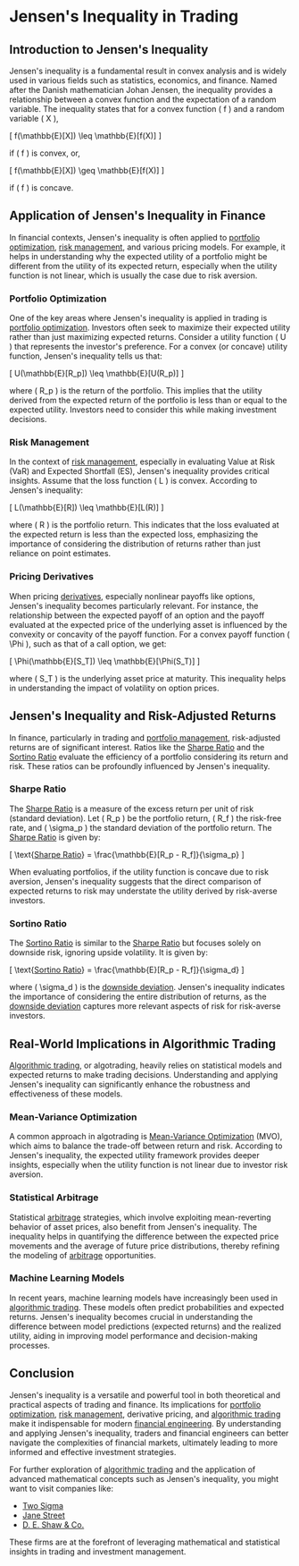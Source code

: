 # Jensen's Inequality in Trading

## Introduction to Jensen's Inequality

Jensen's inequality is a fundamental result in convex analysis and is widely used in various fields such as statistics, economics, and finance. Named after the Danish mathematician Johan Jensen, the inequality provides a relationship between a convex function and the expectation of a random variable. The inequality states that for a convex function \( f \) and a random variable \( X \),

\[ f(\mathbb{E}[X]) \leq \mathbb{E}[f(X)] \]

if \( f \) is convex, or,

\[ f(\mathbb{E}[X]) \geq \mathbb{E}[f(X)] \]

if \( f \) is concave. 

## Application of Jensen's Inequality in Finance

In financial contexts, Jensen's inequality is often applied to [portfolio optimization](../p/portfolio_optimization.md), [risk management](../r/risk_management.md), and various pricing models. For example, it helps in understanding why the expected utility of a portfolio might be different from the utility of its expected return, especially when the utility function is not linear, which is usually the case due to risk aversion. 

### Portfolio Optimization

One of the key areas where Jensen's inequality is applied in trading is [portfolio optimization](../p/portfolio_optimization.md). Investors often seek to maximize their expected utility rather than just maximizing expected returns. Consider a utility function \( U \) that represents the investor's preference. For a convex (or concave) utility function, Jensen's inequality tells us that:

\[ U(\mathbb{E}[R_p]) \leq \mathbb{E}[U(R_p)] \]

where \( R_p \) is the return of the portfolio. This implies that the utility derived from the expected return of the portfolio is less than or equal to the expected utility. Investors need to consider this while making investment decisions.

### Risk Management

In the context of [risk management](../r/risk_management.md), especially in evaluating Value at Risk (VaR) and Expected Shortfall (ES), Jensen's inequality provides critical insights. Assume that the loss function \( L \) is convex. According to Jensen's inequality:

\[ L(\mathbb{E}[R]) \leq \mathbb{E}[L(R)] \]

where \( R \) is the portfolio return. This indicates that the loss evaluated at the expected return is less than the expected loss, emphasizing the importance of considering the distribution of returns rather than just reliance on point estimates.

### Pricing Derivatives

When pricing [derivatives](../d/derivatives.md), especially nonlinear payoffs like options, Jensen's inequality becomes particularly relevant. For instance, the relationship between the expected payoff of an option and the payoff evaluated at the expected price of the underlying asset is influenced by the convexity or concavity of the payoff function. For a convex payoff function \( \Phi \), such as that of a call option, we get:

\[ \Phi(\mathbb{E}[S_T]) \leq \mathbb{E}[\Phi(S_T)] \]

where \( S_T \) is the underlying asset price at maturity. This inequality helps in understanding the impact of volatility on option prices.

## Jensen's Inequality and Risk-Adjusted Returns

In finance, particularly in trading and [portfolio management](../p/portfolio_management.md), risk-adjusted returns are of significant interest. Ratios like the [Sharpe Ratio](../s/sharpe_ratio.md) and the [Sortino Ratio](../s/sortino_ratio.md) evaluate the efficiency of a portfolio considering its return and risk. These ratios can be profoundly influenced by Jensen's inequality.

### Sharpe Ratio

The [Sharpe Ratio](../s/sharpe_ratio.md) is a measure of the excess return per unit of risk (standard deviation). Let \( R_p \) be the portfolio return, \( R_f \) the risk-free rate, and \( \sigma_p \) the standard deviation of the portfolio return. The [Sharpe Ratio](../s/sharpe_ratio.md) is given by:

\[ \text{[Sharpe Ratio](../s/sharpe_ratio.md)} = \frac{\mathbb{E}[R_p - R_f]}{\sigma_p} \]

When evaluating portfolios, if the utility function is concave due to risk aversion, Jensen's inequality suggests that the direct comparison of expected returns to risk may understate the utility derived by risk-averse investors.

### Sortino Ratio

The [Sortino Ratio](../s/sortino_ratio.md) is similar to the [Sharpe Ratio](../s/sharpe_ratio.md) but focuses solely on downside risk, ignoring upside volatility. It is given by:

\[ \text{[Sortino Ratio](../s/sortino_ratio.md)} = \frac{\mathbb{E}[R_p - R_f]}{\sigma_d} \]

where \( \sigma_d \) is the [downside deviation](../d/downside_deviation.md). Jensen's inequality indicates the importance of considering the entire distribution of returns, as the [downside deviation](../d/downside_deviation.md) captures more relevant aspects of risk for risk-averse investors.

## Real-World Implications in Algorithmic Trading

[Algorithmic trading](../a/algorithmic_trading.md), or algotrading, heavily relies on statistical models and expected returns to make trading decisions. Understanding and applying Jensen's inequality can significantly enhance the robustness and effectiveness of these models.

### Mean-Variance Optimization

A common approach in algotrading is [Mean-Variance Optimization](../m/mean-variance_optimization.md) (MVO), which aims to balance the trade-off between return and risk. According to Jensen's inequality, the expected utility framework provides deeper insights, especially when the utility function is not linear due to investor risk aversion.

### Statistical Arbitrage

Statistical [arbitrage](../a/arbitrage.md) strategies, which involve exploiting mean-reverting behavior of asset prices, also benefit from Jensen's inequality. The inequality helps in quantifying the difference between the expected price movements and the average of future price distributions, thereby refining the modeling of [arbitrage](../a/arbitrage.md) opportunities.

### Machine Learning Models

In recent years, machine learning models have increasingly been used in [algorithmic trading](../a/algorithmic_trading.md). These models often predict probabilities and expected returns. Jensen's inequality becomes crucial in understanding the difference between model predictions (expected returns) and the realized utility, aiding in improving model performance and decision-making processes.

## Conclusion

Jensen's inequality is a versatile and powerful tool in both theoretical and practical aspects of trading and finance. Its implications for [portfolio optimization](../p/portfolio_optimization.md), [risk management](../r/risk_management.md), derivative pricing, and [algorithmic trading](../a/algorithmic_trading.md) make it indispensable for modern [financial engineering](../f/financial_engineering.md). By understanding and applying Jensen's inequality, traders and financial engineers can better navigate the complexities of financial markets, ultimately leading to more informed and effective investment strategies.

For further exploration of [algorithmic trading](../a/algorithmic_trading.md) and the application of advanced mathematical concepts such as Jensen's inequality, you might want to visit companies like:

- [Two Sigma](https://www.twosigma.com/)
- [Jane Street](https://www.janestreet.com/)
- [D. E. Shaw & Co.](https://www.deshaw.com/)

These firms are at the forefront of leveraging mathematical and statistical insights in trading and investment management.

